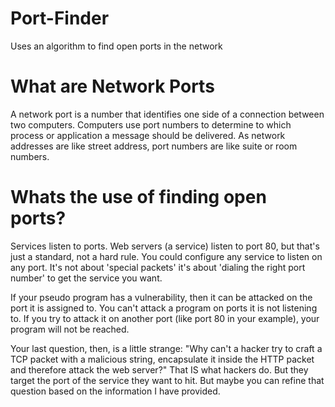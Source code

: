 # Port-Finder
Uses an algorithm to find open ports in the network

# What are Network Ports
A network port is a number that identifies one side of a connection between two computers. Computers use port numbers to determine to which process or application a message should be delivered. As network addresses are like street address, port numbers are like suite or room numbers.

# Whats the use of finding open ports?
Services listen to ports. Web servers (a service) listen to port 80, but that's just a standard, not a hard rule. You could configure any service to listen on any port. It's not about 'special packets' it's about 'dialing the right port number' to get the service you want.

If your pseudo program has a vulnerability, then it can be attacked on the port it is assigned to. You can't attack a program on ports it is not listening to. If you try to attack it on another port (like port 80 in your example), your program will not be reached.

Your last question, then, is a little strange: "Why can't a hacker try to craft a TCP packet with a malicious string, encapsulate it inside the HTTP packet and therefore attack the web server?" That IS what hackers do. But they target the port of the service they want to hit. But maybe you can refine that question based on the information I have provided.

